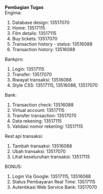 **Pembagian Tugas** <br/>
Engima: <br/>
1. Database design: 13517070 <br/>
2. Home: 13517115 <br/>
3. Film details: 13517115 <br/>
4. Buy tickets: 13517070 <br/>
5. Transaction history - status: 13516088 <br/>
6. Transaction history: 13516088 <br/>

Bankpro: <br/>
1. Login: 13517115 <br/>
2. Transfer: 13517070 <br/>
3. Riwayat transaksi: 13516088 <br/>
4. Style CSS: 13517115, 13516088, 13517070 <br/>

Bank: <br/>
1. Transaction check: 13516088 <br/>
2. Virtual account: 13517115 <br/>
3. Transfer transaction: 13517070 <br/>
4. Data rekening: 13517115 <br/>
5. Validasi nomor rekening: 13517115 <br/>

Rest api transaksi: <br/>
1. Tambah transaksi: 13516088
2. Ubah transaksi: 13517070
3. Lihat keseluruhan transaksi: 13517115 <br/>

BONUS: <br/>
1. Login Via Google: 13517115, 13516088 <br/>
2. Status Pembayaran Real Time: 13517115 <br/>
3. Autentikasi Web Service Bank: 13517070 <br/>

